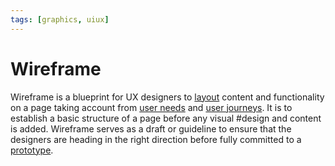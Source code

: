 ```yaml
---
tags: [graphics, uiux]
---
```


# Wireframe

Wireframe is a blueprint for UX designers to [layout](202304302220.md) content
and functionality on a page taking account from [user needs](202303251328.md)
and [user journeys](202303242126.md). It is to establish a basic structure of a
page before any visual #design and content is added. Wireframe serves as a draft
or guideline to ensure that the designers are heading in the right direction
before fully committed to a [prototype](202207120959.md).
